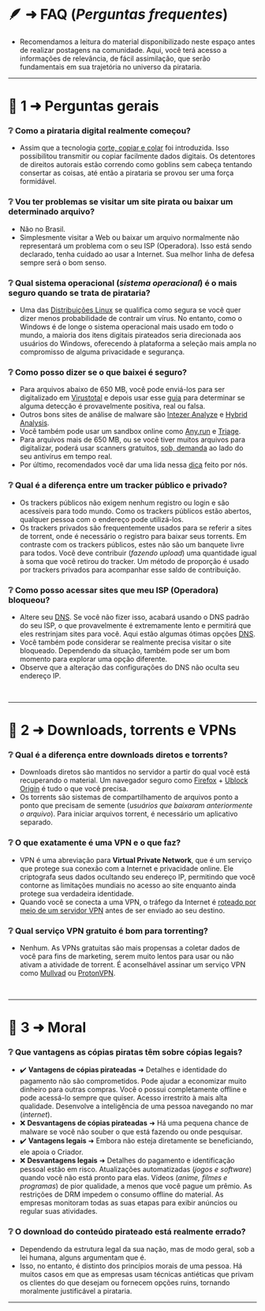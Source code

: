 # 🪶 ➜ **FAQ** (*Perguntas frequentes*)

- Recomendamos a leitura do material disponibilizado neste espaço antes de realizar postagens na comunidade. Aqui, você terá acesso a informações de relevância, de fácil assimilação, que serão fundamentais em sua trajetória no universo da pirataria.

---
# 📑 1 ➜ Perguntas gerais

### ❔ Como a pirataria digital realmente começou?

- Assim que a tecnologia [corte, copiar e colar](https://en.wikipedia.org/wiki/cut,_copy,_and_paste) foi introduzida. Isso possibilitou transmitir ou copiar facilmente dados digitais. Os detentores de direitos autorais estão correndo como goblins sem cabeça tentando consertar as coisas, até então a pirataria se provou ser uma força formidável.

### ❔ Vou ter problemas se visitar um site pirata ou baixar um determinado arquivo?

- Não no Brasil.
- Simplesmente visitar a Web ou baixar um arquivo normalmente não representará um problema com o seu ISP (Operadora). Isso está sendo declarado, tenha cuidado ao usar a Internet. Sua melhor linha de defesa sempre será o bom senso.

### ❔ Qual sistema operacional (*sistema operacional*) é o mais seguro quando se trata de pirataria?

- Uma das [Distribuições Linux](https://pt.wikipedia.org/wiki/Lista_de_distribui%C3%A7%C3%B5es_de_Linux) se qualifica como segura se você quer dizer menos probabilidade de contrair um vírus. No entanto, como o Windows é de longe o sistema operacional mais usado em todo o mundo, a maioria dos itens digitais pirateados seria direcionada aos usuários do Windows, oferecendo à plataforma a seleção mais ampla no compromisso de alguma privacidade e segurança.

### ❔ Como posso dizer se o que baixei é seguro?

- Para arquivos abaixo de 650 MB, você pode enviá-los para ser digitalizado em [Virustotal](https://www.virustotal.com/) e depois usar esse [guia](https://tesseract.dubvee.org/post/lemmy.dbzer0.com/8782166) para determinar se alguma detecção é provavelmente positiva, real ou falsa.
- Outros bons sites de análise de malware são [Intezer Analyze](https://analyze.intezer.com/) e [Hybrid Analysis](https://hybrid-analysis.com/).
- Você também pode usar um sandbox online como [Any.run](https://app.any.run/) e [Triage](https://tria.ge/).
- Para arquivos mais de 650 MB, ou se você tiver muitos arquivos para digitalizar, poderá usar scanners gratuitos, [sob, demanda](https://www.reddit.com/r/antivirus/comments/jh3s0g/virus_deleted_or_not/g9v2n1k/) ao lado do seu antivírus em tempo real.
- Por último, recomendados você dar uma lida nessa [dica](https://tesseract.dubvee.org/post/lemmy.dbzer0.com/8707232) feito por nós.

### ❔ Qual é a diferença entre um tracker público e privado?

- Os trackers públicos não exigem nenhum registro ou login e são acessíveis para todo mundo. Como os trackers públicos estão abertos, qualquer pessoa com o endereço pode utilizá-los.
- Os trackers privados são frequentemente usados para se referir a sites de torrent, onde é necessário o registro para baixar seus torrents. Em contraste com os trackers públicos, estes não são um banquete livre para todos. Você deve contribuir (*fazendo upload*) uma quantidade igual à soma que você retirou do tracker. Um método de proporção é usado por trackers privados para acompanhar esse saldo de contribuição.

### ❔ Como posso acessar sites que meu ISP (Operadora) bloqueou?

- Altere seu [DNS](https://www.privacyguides.org/advanced/dns-overview/). Se você não fizer isso, acabará usando o DNS padrão do seu ISP, o que provavelmente é extremamente lento e permitirá que eles restrinjam sites para você. Aqui estão algumas ótimas opções [DNS](https://www.privacyguides.org/dns/).
- Você também pode considerar se realmente precisa visitar o site bloqueado. Dependendo da situação, também pode ser um bom momento para explorar uma opção diferente.
- Observe que a alteração das configurações do DNS não oculta seu endereço IP.

&nbsp;

---
# 📑 2 ➜ Downloads, torrents e VPNs

### ❔ Qual é a diferença entre downloads diretos e torrents?

- Downloads diretos são mantidos no servidor a partir do qual você está recuperando o material. Um navegador seguro como [Firefox](https://mozilla.org/firefox/new/) + [Ublock Origin](https://addons.mozilla.org/firefox/addon/ublock-origin/) é tudo o que você precisa.
- Os torrents são sistemas de compartilhamento de arquivos ponto a ponto que precisam de semente (*usuários que baixaram anteriormente o arquivo*). Para iniciar arquivos torrent, é necessário um aplicativo separado.

### ❔ O que exatamente é uma VPN e o que faz?

- VPN é uma abreviação para **Virtual Private Network**, que é um serviço que protege sua conexão com a Internet e privacidade online. Ele criptografa seus dados ocultando seu endereço IP, permitindo que você contorne as limitações mundiais no acesso ao site enquanto ainda protege sua verdadeira identidade.
- Quando você se conecta a uma VPN, o tráfego da Internet é [roteado por meio de um servidor VPN](https://i.postimg.cc/n0tfq7q0/vpn-visual-explanation.png) antes de ser enviado ao seu destino.

### ❔ Qual serviço VPN gratuito é bom para torrenting?

- Nenhum. As VPNs gratuitas são mais propensas a coletar dados de você para fins de marketing, serem muito lentos para usar ou não ativam a atividade de torrent. É aconselhável assinar um serviço VPN como [Mullvad](https://mullvad.net/) ou [ProtonVPN](https://protonvpn.com/).

&nbsp;

---
# 📑 3 ➜ Moral

### ❔ Que vantagens as cópias piratas têm sobre cópias legais?

- ✔️ **Vantagens de cópias pirateadas** ➜ Detalhes e identidade do pagamento não são comprometidos. Pode ajudar a economizar muito dinheiro para outras compras. Você o possui completamente offline e pode acessá-lo sempre que quiser. Acesso irrestrito à mais alta qualidade. Desenvolve a inteligência de uma pessoa navegando no mar (*internet*).
- ❌ **Desvantagens de cópias pirateadas** ➜ Há uma pequena chance de malware se você não souber o que está fazendo ou onde pesquisar.
- ✔️ **Vantagens legais** ➜ Embora não esteja diretamente se beneficiando, ele apoia o Criador.
- ❌ **Desvantagens legais** ➜ Detalhes do pagamento e identificação pessoal estão em risco. Atualizações automatizadas (*jogos e software*) quando você não está pronto para elas. Vídeos (*anime, filmes e programas*) de pior qualidade, a menos que você pague um prêmio. As restrições de DRM impedem o consumo offline do material. As empresas monitoram todas as suas etapas para exibir anúncios ou regular suas atividades.

### ❔ O download do conteúdo pirateado está realmente errado?

- Dependendo da estrutura legal da sua nação, mas de modo geral, sob a lei humana, alguns argumentam que é.
- Isso, no entanto, é distinto dos princípios morais de uma pessoa. Há muitos casos em que as empresas usam técnicas antiéticas que privam os clientes do que desejam ou fornecem opções ruins, tornando moralmente justificável a pirataria.

---
